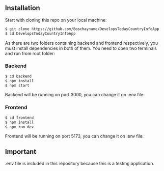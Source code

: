 ## Installation

Start with cloning this repo on your local machine:

```sh
$ git clone https://github.com/Boschaynamo/DevelopsTodayCountryInfoApp.git
$ cd DevelopsTodayCountryInfoApp
```

As there are two folders containing backend and frontend respectively, you must install dependencies in both of them.
You need to open two terminals and run from root folder:

### Backend
```sh
$ cd backend
$ npm install
$ npm start
```
Backend will be running on port 3000, you can change it on .env file.

### Frontend
```sh
$ cd frontend
$ npm install
$ npm run dev
```
Frontend will be running on port 5173, you can change it on .env file.


## Important
.env file is included in this repository because this is a testing application.